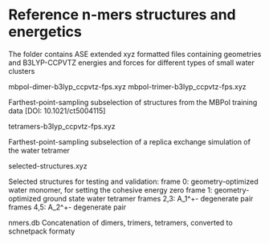 Reference n-mers structures and energetics
==========================================

The folder contains ASE extended xyz formatted files containing 
geometries and B3LYP-CCPVTZ energies and forces for different 
types of small water clusters

mbpol-dimer-b3lyp_ccpvtz-fps.xyz
mbpol-trimer-b3lyp_ccpvtz-fps.xyz  

Farthest-point-sampling subselection of structures from the MBPol
training data [DOI: 10.1021/ct5004115]

tetramers-b3lyp_ccpvtz-fps.xyz

Farthest-point-sampling subselection of a replica exchange simulation
of the water tetramer

selected-structures.xyz

Selected structures for testing and validation:
frame 0: geometry-optimized water monomer, for setting the cohesive energy zero
frame 1: geometry-optimized ground state water tetramer
frames 2,3:   A_1^+- degenerate pair
frames 4,5:   A_2^+- degenerate pair


nmers.db
Concatenation of dimers, trimers, tetramers, converted to schnetpack formaty

